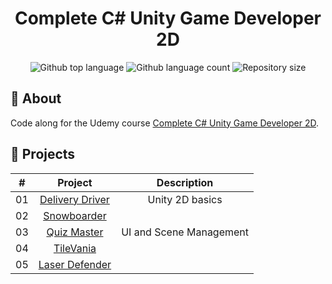 <h1 align="center">Complete C# Unity Game Developer 2D</h1>

<div align="center">
  <img alt="Github top language" src="https://img.shields.io/github/languages/top/johanstech/Courses-Unity-Complete-Game-Developer-2D?color=B8337A">
  <img alt="Github language count" src="https://img.shields.io/github/languages/count/johanstech/Courses-Unity-Complete-Game-Developer-2D?color=B8337A">
  <img alt="Repository size" src="https://img.shields.io/github/repo-size/johanstech/Courses-Unity-Complete-Game-Developer-2D?color=B8337A">
  <!-- <img alt="License" src="https://img.shields.io/github/license/{{github_user}}/{{github_repository}}?color=B8337A"> -->
  <!-- <img alt="Github issues" src="https://img.shields.io/github/issues/{{github_user}}/{{github_repository}}?color=B8337A" /> -->
  <!-- <img alt="Github forks" src="https://img.shields.io/github/forks/{{github_user}}/{{github_repository}}?color=B8337A" /> -->
  <!-- <img alt="Github stars" src="https://img.shields.io/github/stars/{{github_user}}/{{github_repository}}?color=B8337A" /> -->
</div>

## :dart: About

Code along for the Udemy course [Complete C# Unity Game Developer 2D](https://www.udemy.com/course/unitycourse/).

## :rocket: Projects

|  #  |                                         Project                                          | Description |
| :-: | :--------------------------------------------------------------------------------------: | :---------: |
| 01  |    [Delivery Driver](https://github.com/johanstech/Courses-Unity-Complete-Game-Developer-2D/tree/master/DeliveryDriver/)    | Unity 2D basics |
| 02  |    [Snowboarder](https://github.com/johanstech/Courses-Unity-Complete-Game-Developer-2D/tree/master/Snowboarder/)    |
| 03  |    [Quiz Master](https://github.com/johanstech/Courses-Unity-Complete-Game-Developer-2D/tree/master/QuizMaster/)    | UI and Scene Management |
| 04  |    [TileVania](https://github.com/johanstech/Courses-Unity-Complete-Game-Developer-2D/tree/master/TileVania/)    | 
| 05  |    [Laser Defender](https://github.com/johanstech/Courses-Unity-Complete-Game-Developer-2D/tree/master/LaserDefender/)    |
